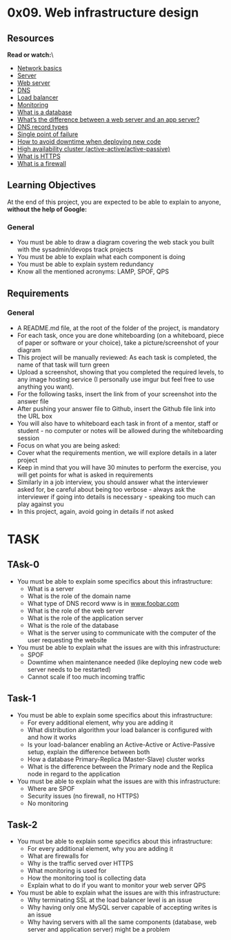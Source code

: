 # 0x09. Web infrastructure design
## Resources
**Read or watch:**\
- [Network basics](https://intranet.hbtn.io/rltoken/Sn9ZSSHjyEW5aRfKvNiZCg)
- [Server](https://intranet.hbtn.io/rltoken/83joH7-HzuV9gBNe16iTrA)
- [Web server](https://intranet.hbtn.io/rltoken/7moqhXcFOXP6zNMWdsjWjQ)
- [DNS](https://intranet.hbtn.io/rltoken/G0a1v98rwb2RHA8VHxo36A)
- [Load balancer](https://intranet.hbtn.io/rltoken/H6TVgGaqt13JhXKzJ2rVAA)
- [Monitoring](https://intranet.hbtn.io/rltoken/JY6524JCvX9dREoNgnQUFw)
- [What is a database](https://intranet.hbtn.io/rltoken/XLIOfzfuaxPQu39VQ0TLtw)
- [What’s the difference between a web server and an app server?](https://intranet.hbtn.io/rltoken/Nb8B47Y2D8SLqQMOKVoQyQ)
- [DNS record types](https://intranet.hbtn.io/rltoken/pSGVxlKznxONwGEHIXLSwA)
- [Single point of failure](https://intranet.hbtn.io/rltoken/wYpewVpIp9PSqqL27RPafg)
- [How to avoid downtime when deploying new code](https://intranet.hbtn.io/rltoken/Mlvynt0OgLQXrxjrC5Wlnw)
- [High availability cluster (active-active/active-passive)](https://intranet.hbtn.io/rltoken/POX3jE0S6TChQHSYQraYeQ)
- [What is HTTPS](https://intranet.hbtn.io/rltoken/N4BwU4wYDNW02kdzMiekFw)
- [What is a firewall](https://intranet.hbtn.io/rltoken/HrYI70d_nxUPZeufjUYzIw)

## Learning Objectives
At the end of this project, you are expected to be able to explain to anyone, **without the help of Google:**

### General
- You must be able to draw a diagram covering the web stack you built with the sysadmin/devops track projects
- You must be able to explain what each component is doing
- You must be able to explain system redundancy
- Know all the mentioned acronyms: LAMP, SPOF, QPS
## Requirements
### General
- A README.md file, at the root of the folder of the project, is mandatory
- For each task, once you are done whiteboarding (on a whiteboard, piece of paper or software or your choice), take a picture/screenshot of your diagram
- This project will be manually reviewed:
As each task is completed, the name of that task will turn green
- Upload a screenshot, showing that you completed the required levels, to any image hosting service (I personally use imgur but feel free to use anything you want).
- For the following tasks, insert the link from of your screenshot into the answer file
- After pushing your answer file to Github, insert the Github file link into the URL box
- You will also have to whiteboard each task in front of a mentor, staff or student - no computer or notes will be allowed during the whiteboarding session
- Focus on what you are being asked:
- Cover what the requirements mention, we will explore details in a later project
- Keep in mind that you will have 30 minutes to perform the exercise, you will get points for what is asked in requirements
- Similarly in a job interview, you should answer what the interviewer asked for, be careful about being too verbose - always ask the interviewer if going into details is necessary - speaking too much can play against you
- In this project, again, avoid going in details if not asked

# TASK
## TAsk-0
- You must be able to explain some specifics about this infrastructure:
	- What is a server
	- What is the role of the domain name
	- What type of DNS record www is in www.foobar.com
	- What is the role of the web server
	- What is the role of the application server
	- What is the role of the database
	- What is the server using to communicate with the computer of the user requesting the website
- You must be able to explain what the issues are with this infrastructure:
	- SPOF
	- Downtime when maintenance needed (like deploying new code web server needs to be restarted)
	- Cannot scale if too much incoming traffic

## Task-1
- You must be able to explain some specifics about this infrastructure:
	- For every additional element, why you are adding it
	- What distribution algorithm your load balancer is configured with and how it works
	- Is your load-balancer enabling an Active-Active or Active-Passive setup, explain the difference between both
	- How a database Primary-Replica (Master-Slave) cluster works
	- What is the difference between the Primary node and the Replica node in regard to the application
- You must be able to explain what the issues are with this infrastructure:
	- Where are SPOF
	- Security issues (no firewall, no HTTPS)
	- No monitoring

## Task-2
- You must be able to explain some specifics about this infrastructure:
	- For every additional element, why you are adding it
	- What are firewalls for
	- Why is the traffic served over HTTPS
	- What monitoring is used for
	- How the monitoring tool is collecting data
	- Explain what to do if you want to monitor your web server QPS
- You must be able to explain what the issues are with this infrastructure:
	- Why terminating SSL at the load balancer level is an issue
	- Why having only one MySQL server capable of accepting writes is an issue
	- Why having servers with all the same components (database, web server and application server) might be a problem